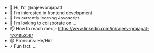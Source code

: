 - 👋 Hi, I’m @rajeevprajapatt
- 👀 I’m interested in frontend development
- 🌱 I’m currently learning Javascript
- 💞️ I’m looking to collaborate on ...
- 📫 How to reach me 👉 https://www.linkedin.com/in/rajeev-prajapat-17619b258/
- 😄 Pronouns: He/Him
- ⚡ Fun fact: ...

<!---
rajeevprajapatt/rajeevprajapatt is a ✨ special ✨ repository because its `README.md` (this file) appears on your GitHub profile.
You can click the Preview link to take a look at your changes.
--->
